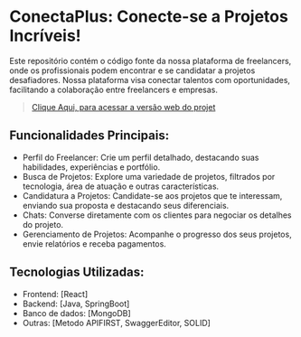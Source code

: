 # ConectaPlus: Conecte-se a Projetos Incríveis!

Este repositório contém o código fonte da nossa plataforma de freelancers, onde os profissionais podem encontrar e se candidatar a projetos desafiadores. Nossa plataforma visa conectar talentos com oportunidades, facilitando a colaboração entre freelancers e empresas.


>[Clique Aqui, para acessar a versão web do projet](https://frontend-conecta-f069212eea10.herokuapp.com/)
 
 
## Funcionalidades Principais:
- Perfil do Freelancer: Crie um perfil detalhado, destacando suas habilidades, experiências e portfólio.
- Busca de Projetos: Explore uma variedade de projetos, filtrados por tecnologia, área de atuação e outras características.
- Candidatura a Projetos: Candidate-se aos projetos que te interessam, enviando sua proposta e destacando seus diferenciais.
- Chats: Converse diretamente com os clientes para negociar os detalhes do projeto.
- Gerenciamento de Projetos: Acompanhe o progresso dos seus projetos, envie relatórios e receba pagamentos.

## Tecnologias Utilizadas:

- Frontend: [React]
- Backend: [Java, SpringBoot]
- Banco de dados: [MongoDB]
- Outras: [Metodo APIFIRST, SwaggerEditor, SOLID]




